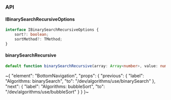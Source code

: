 

### API

#### IBinarySearchRecursiveOptions

```ts
interface IBinarySearchRecursiveOptions {
    sort?: boolean;
    sortMethod?: TMethod;
}
```

#### binarySearchRecursive

```ts
default function binarySearchRecursive(array: Array<number>, value: number, startValue?: number, endValue?: number, options?: IBinarySearchRecursiveOptions): any;
```


~{
  "element": "BottomNavigation",
  "props": {
    "previous": {
      "label": "Algorithms: binarySearch",
      "to": "/dev/algorithms/use/binarySearch"
    },
    "next": {
      "label": "Algorithms: bubbleSort",
      "to": "/dev/algorithms/use/bubbleSort"
    }
  }
}~
